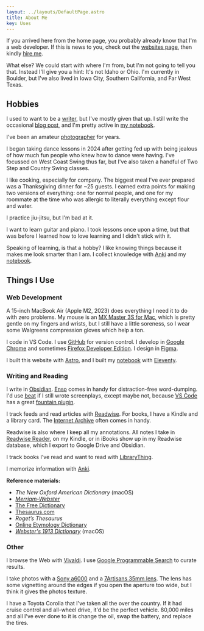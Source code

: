 ```yaml
---
layout: ../layouts/DefaultPage.astro
title: About Me
key: Uses
---
```


If you arrived here from the home page, you probably already know that I'm a web developer. If this is news to you, check out the [websites page](/websites/), then kindly [hire me](mailto:samuelfeldstein@proton.me).

What else? We could start with where I'm from, but I'm not going to tell you that. Instead I'll give you a hint: It's not Idaho or Ohio. I'm currently in Boulder, but I've also lived in Iowa City, Southern California, and Far West Texas.

## Hobbies

I used to want to be a [writer](https://notebook.samfeldstein.xyz/notes/published-writing/), but I've mostly given that up. I still write the occasional [blog post](/blog/), and I'm pretty active in [my notebook](https://notebook.samfeldstein.xyz/).

I've been an amateur [photographer](/photos/) for years.

I began taking dance lessons in 2024 after getting fed up with being jealous of how much fun people who knew how to dance were having. I've focussed on West Coast Swing thus far, but I've also taken a handful of Two Step and Country Swing classes.

I like cooking, especially for company. The biggest meal I've ever prepared was a Thanksgiving dinner for ~25 guests. I earned extra points for making two versions of everything: one for normal people, and one for my roommate at the time who was allergic to literally everything except flour and water.

I practice jiu-jitsu, but I'm bad at it.

I want to learn guitar and piano. I took lessons once upon a time, but that was before I learned how to love learning and I didn't stick with it.

Speaking of learning, is that a hobby? I like knowing things because it makes me look smarter than I am. I collect knowledge with [Anki](https://apps.ankiweb.net/) and my [notebook](https://notebook.samfeldstein.xyz/).

## Things I Use

### Web Development

A 15-inch MacBook Air (Apple M2, 2023) does everything I need it to do with zero problems. My mouse is an [MX Master 3S for Mac](https://www.logitech.com/en-us/products/mice/mx-master-3s-mac-bluetooth-mouse.910-006570.html?srsltid=AfmBOoo2Xc7jTQQ4c4zKe8gUs70L2M_3pkXTCLZSvoVpXCdnlWZQNmYi), which is pretty gentle on my fingers and wrists, but I still have a little soreness, so I wear some Walgreens compression gloves which help a ton.

I code in VS Code. I use [GitHub](https://github.com/seldstein/) for version control. I develop in [Google Chrome](https://www.google.com/chrome/) and sometimes [Firefox Developer Edition](https://www.mozilla.org/en-US/firefox/developer/). I design in [Figma](https://www.figma.com).

I built this website with [Astro](https://astro.build/), and I built my [notebook](https://notebook.samfeldstein.xyz/) with [Eleventy](https://www.11ty.dev).

### Writing and Reading

I write in [Obsidian](https://obsidian.md/). [Enso](https://enso.sonnet.io/) comes in handy for distraction-free word-dumping. I'd use [beat](https://www.beat-app.fi) if I still wrote screenplays, except maybe not, because [VS Code](https://code.visualstudio.com/) has a great [fountain plugin](https://marketplace.visualstudio.com/items?itemName=piersdeseilligny.betterfountain).

I track feeds and read articles with [Readwise](https://readwise.io/). For books, I have a Kindle and a library card. The [Internet Archive](https://archive.org) often comes in handy.

Readwise is also where I keep all my annotations. All notes I take in [Readwise Reader](https://read.readwise.io), on my Kindle, or in iBooks show up in my Readwise database, which I export to Google Drive and Obsidian.

I track books I've read and want to read with [LibraryThing](https://www.librarything.com/home).

I memorize information with [Anki](https://apps.ankiweb.net/).

**Reference materials:**

- *The New Oxford American Dictionary* (macOS)
- [*Merriam-Webster*](https://www.merriam-webster.com/)
- [The Free Dictionary](https://www.thefreedictionary.com/)
- [Thesaurus.com](https://www.thesaurus.com/)
- *Roget’s Thesaurus*
- [Online Etymology Dictionary](https://www.etymonline.com/)
- [*Webster's 1913 Dictionary*](https://github.com/cmod/websters-1913) (macOS)

### Other

I browse the Web with [Vivaldi](https://vivaldi.com). I use [Google Programmable Search](https://programmablesearchengine.google.com/about/) to curate results.

I take photos with a [Sony a6000](https://electronics.sony.com/imaging/interchangeable-lens-cameras/aps-c/p/ilce6000l-b?srsltid=AfmBOoq-RLburCCFwOBMuWQ0q0_7j6nLw0aMH20v7ioOyqPar6GfYiqW) and a [7Artisans 35mm lens](https://7artisans.store/products/7artisans-35mm-f1-2-ii). The lens has some vignetting around the edges if you open the aperture too wide, but I think it gives the photos texture.

I have a Toyota Corolla that I've taken all the over the country. If it had cruise control and all-wheel drive, it'd be the perfect vehicle. 80,000 miles and all I've ever done to it is change the oil, swap the battery, and replace the tires.
